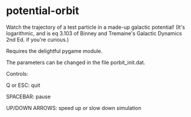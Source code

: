 potential-orbit
===============

Watch the trajectory of a test particle in a made-up galactic potential!
(It's logarithmic, and is eq 3.103 of Binney and Tremaine's Galactic Dynamics 2nd Ed. if you're curious.)

Requires the delightful pygame module.

The parameters can be changed in the file porbit_init.dat.

Controls:

 Q or ESC: quit

 SPACEBAR: pause

 UP/DOWN ARROWS: speed up or slow down simulation
